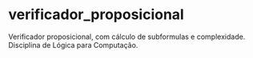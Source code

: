 # verificador_proposicional
Verificador proposicional, com cálculo de subformulas e complexidade. Disciplina de Lógica para Computação.
